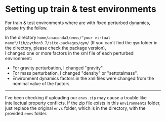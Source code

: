 # Setting up train & test environments
For train & test environments where are with fixed perturbed dynamics, please try the follow.

In the directory `home/anaconda3/envs/"your virtual name"/lib/python3.7/site-packages/gym/` (If you can't find the `gym` folder in the directory, please check the package version),\
I changed one or more factors in the xml file of each perturbed environment:
* For gravity perturbation, I changed "gravity".
* For mass perturbation, I changed "density" or "settotalmass".
* Environment dynamics factors in the xml files were changed from the nominal value of the factors.

***
I've been checking if uploading our `envs.zip` may cause a trouble like intellectual property conflicts.
If the zip file exists in this `environments` folder, just replace the original `envs` folder, which is in the directory, with the provided `envs` folder.

